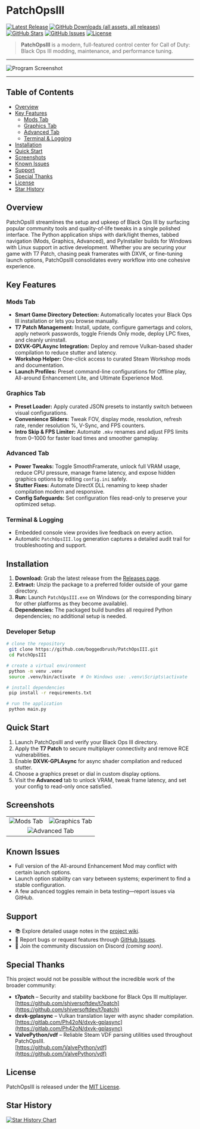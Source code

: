 # PatchOpsIII

[![Latest Release](https://img.shields.io/github/v/release/boggedbrush/PatchOpsIII?style=for-the-badge&color=0a84ff)](https://github.com/boggedbrush/PatchOpsIII/releases)
[![GitHub Downloads (all assets, all releases)](https://img.shields.io/github/downloads/boggedbrush/PatchOpsIII/total?style=for-the-badge&color=34c759)](https://github.com/boggedbrush/PatchOpsIII/releases)
[![GitHub Stars](https://img.shields.io/github/stars/boggedbrush/PatchOpsIII?style=for-the-badge&color=ff9f0a)](https://github.com/boggedbrush/PatchOpsIII/stargazers)
[![GitHub Issues](https://img.shields.io/github/issues/boggedbrush/PatchOpsIII?style=for-the-badge&color=ff453a)](https://github.com/boggedbrush/PatchOpsIII/issues)
[![License](https://img.shields.io/github/license/boggedbrush/PatchOpsIII?style=for-the-badge&color=5e5ce6)](LICENSE)

> **PatchOpsIII** is a modern, full-featured control center for Call of Duty: Black Ops III modding, maintenance, and performance tuning.

---

![Program Screenshot](https://github.com/user-attachments/assets/a79e7273-4274-4a43-8d4d-e81a12cbd1ff)

---

## Table of Contents
- [Overview](#overview)
- [Key Features](#key-features)
  - [Mods Tab](#mods-tab)
  - [Graphics Tab](#graphics-tab)
  - [Advanced Tab](#advanced-tab)
  - [Terminal & Logging](#terminal--logging)
- [Installation](#installation)
- [Quick Start](#quick-start)
- [Screenshots](#screenshots)
- [Known Issues](#known-issues)
- [Support](#support)
- [Special Thanks](#special-thanks)
- [License](#license)
- [Star History](#star-history)

## Overview
PatchOpsIII streamlines the setup and upkeep of Black Ops III by surfacing popular community tools and quality-of-life tweaks in a single polished interface. The Python application ships with dark/light themes, tabbed navigation (Mods, Graphics, Advanced), and PyInstaller builds for Windows with Linux support in active development. Whether you are securing your game with T7 Patch, chasing peak framerates with DXVK, or fine-tuning launch options, PatchOpsIII consolidates every workflow into one cohesive experience.

## Key Features

### Mods Tab
- **Smart Game Directory Detection:** Automatically locates your Black Ops III installation or lets you browse manually.
- **T7 Patch Management:** Install, update, configure gamertags and colors, apply network passwords, toggle Friends Only mode, deploy LPC fixes, and cleanly uninstall.
- **DXVK-GPLAsync Integration:** Deploy and remove Vulkan-based shader compilation to reduce stutter and latency.
- **Workshop Helper:** One-click access to curated Steam Workshop mods and documentation.
- **Launch Profiles:** Preset command-line configurations for Offline play, All-around Enhancement Lite, and Ultimate Experience Mod.

### Graphics Tab
- **Preset Loader:** Apply curated JSON presets to instantly switch between visual configurations.
- **Convenience Sliders:** Tweak FOV, display mode, resolution, refresh rate, render resolution %, V-Sync, and FPS counters.
- **Intro Skip & FPS Limiter:** Automate `.mkv` renames and adjust FPS limits from 0–1000 for faster load times and smoother gameplay.

### Advanced Tab
- **Power Tweaks:** Toggle SmoothFramerate, unlock full VRAM usage, reduce CPU pressure, manage frame latency, and expose hidden graphics options by editing `config.ini` safely.
- **Stutter Fixes:** Automate DirectX DLL renaming to keep shader compilation modern and responsive.
- **Config Safeguards:** Set configuration files read-only to preserve your optimized setup.

### Terminal & Logging
- Embedded console view provides live feedback on every action.
- Automatic `PatchOpsIII.log` generation captures a detailed audit trail for troubleshooting and support.

## Installation
1. **Download:** Grab the latest release from the [Releases page](https://github.com/boggedbrush/PatchOpsIII/releases).
2. **Extract:** Unzip the package to a preferred folder outside of your game directory.
3. **Run:** Launch `PatchOpsIII.exe` on Windows (or the corresponding binary for other platforms as they become available).
4. **Dependencies:** The packaged build bundles all required Python dependencies; no additional setup is needed.

### Developer Setup
```bash
# clone the repository
 git clone https://github.com/boggedbrush/PatchOpsIII.git
 cd PatchOpsIII

# create a virtual environment
 python -m venv .venv
 source .venv/bin/activate  # On Windows use: .venv\Scripts\activate

# install dependencies
 pip install -r requirements.txt

# run the application
 python main.py
```

## Quick Start
1. Launch PatchOpsIII and verify your Black Ops III directory.
2. Apply the **T7 Patch** to secure multiplayer connectivity and remove RCE vulnerabilities.
3. Enable **DXVK-GPLAsync** for async shader compilation and reduced stutter.
4. Choose a graphics preset or dial in custom display options.
5. Visit the **Advanced** tab to unlock VRAM, tweak frame latency, and set your config to read-only once satisfied.

## Screenshots
<table>
  <tr>
    <td align="center"><img src="https://github.com/user-attachments/assets/a79e7273-4274-4a43-8d4d-e81a12cbd1ff" alt="Mods Tab" /></td>
    <td align="center"><img src="https://github.com/user-attachments/assets/1188883e-7bf2-464e-a4a7-5f9806806fb2" alt="Graphics Tab" /></td>
  </tr>
  <tr>
    <td align="center" colspan="2"><img src="https://github.com/user-attachments/assets/0c6ba5d4-f86a-4645-9b07-a5667c8305b9" alt="Advanced Tab" /></td>
  </tr>
</table>

## Known Issues
- Full version of the All-around Enhancement Mod may conflict with certain launch options.
- Launch option stability can vary between systems; experiment to find a stable configuration.
- A few advanced toggles remain in beta testing—report issues via GitHub.

## Support
- 📚 Explore detailed usage notes in the [project wiki](wiki/home.md).
- 🐛 Report bugs or request features through [GitHub Issues](https://github.com/boggedbrush/PatchOpsIII/issues).
- 💬 Join the community discussion on Discord *(coming soon)*.

## Special Thanks
This project would not be possible without the incredible work of the broader community:

- **t7patch** – Security and stability backbone for Black Ops III multiplayer.  
  [https://github.com/shiversoftdev/t7patch](https://github.com/shiversoftdev/t7patch)
- **dxvk-gplasync** – Vulkan translation layer with async shader compilation.  
  [https://gitlab.com/Ph42oN/dxvk-gplasync](https://gitlab.com/Ph42oN/dxvk-gplasync)
- **ValvePython/vdf** – Reliable Steam VDF parsing utilities used throughout PatchOpsIII.  
  [https://github.com/ValvePython/vdf](https://github.com/ValvePython/vdf)

## License
PatchOpsIII is released under the [MIT License](LICENSE).

## Star History
[![Star History Chart](https://api.star-history.com/svg?repos=boggedbrush/PatchOpsIII&type=Date)](https://star-history.com/#boggedbrush/PatchOpsIII&Date)

